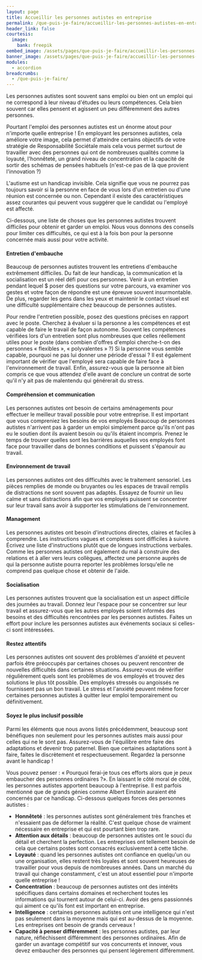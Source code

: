 ```yaml
---
layout: page
title: Accueillir les personnes autistes en entreprise
permalink: /que-puis-je-faire/accueillir-les-personnes-autistes-en-entreprise
header_link: false
courtesis:
  image:
    bank: freepik
oembed_image: /assets/pages/que-puis-je-faire/accueillir-les-personnes-autistes-en-entreprise/opengraph.jpg
banner_image: /assets/pages/que-puis-je-faire/accueillir-les-personnes-autistes-en-entreprise/banner.jpg
modules:
  - accordion
breadcrumbs:
  - /que-puis-je-faire/
---
```



Les personnes autistes sont souvent sans emploi ou bien ont un emploi qui ne correspond à leur niveau d'études ou leurs compétences.
Cela bien souvent car elles pensent et agissent un peu différemment des autres personnes.

Pourtant l'emploi des personnes autistes est un énorme atout pour n'importe quelle entreprise&nbsp;!
En employant les personnes autistes, cela améliore votre image, cela permet d'atteindre certains objectifs de votre stratégie de Responsabilité Sociétale
mais cela vous permet surtout de travailler avec des personnes qui ont de nombreuses qualités comme la loyauté, l'honnêteté, un grand niveau de concentration et la capacité de sortir des schémas de pensées habituels
(n'est-ce pas de là que provient l'innovation&nbsp;?)

L'autisme est un handicap invisible. Cela signifie que vous ne pourrez pas toujours savoir si la personne en face de vous lors d'un entretien ou d'une réunion est concernée ou non.
Cependant il existe des caractéristiques assez courantes qui peuvent vous suggérer que le candidat ou l'employé est affecté.

Ci-dessous, une liste de choses que les personnes autistes trouvent difficiles pour obtenir et garder un emploi.
Nous vous donnons des conseils pour limiter ces difficultés, ce qui est à la fois bon pour la personne concernée mais aussi pour votre activité.


<amp-accordion animate expand-single-section disable-session-states>
 <section expanded>
  <h4><span></span>Entretien d'embauche</h4>
  <div>
<p>Beaucoup de personnes autistes trouvent les entretiens d'embauche extrêmement difficiles. Du fait de leur handicap, la communication et la socialisation est un réel défi pour ces personnes. Venir à un entretien pendant lequel $
poser des questions sur votre parcours, va examiner vos gestes et votre façon de répondre est une épreuve souvent insurmontable.
De plus, regarder les gens dans les yeux et maintenir le contact visuel est une difficulté supplémentaire chez beaucoup de personnes autistes.</p>

<p>Pour rendre l'entretien possible, posez des questions précises en rapport avec le poste.
Cherchez à évaluer si la personne a les compétences et est capable de faire le travail de façon autonome. Souvent les compétences vérifiées
lors d'un entretien sont plus nombreuses que celles réellement utiles pour le poste (dans combien d'offres d'emploi cherche-t-on des personnes «&nbsp;flexibles&nbsp;», «&nbsp;polyvalentes&nbsp;»&nbsp;?)
Si la personne vous semble capable, pourquoi ne pas lui donner une période d'essai&nbsp;?
Il est également important de vérifier que l'employé sera capable de faire face à l'environnement de travail.
Enfin, assurez-vous que la personne ait bien compris ce que vous attendez d'elle avant de conclure un contrat de sorte qu'il n'y ait pas de malentendu qui générerait du stress.</p>
  </div>
 </section>
 <section>
  <h4><span></span>Compréhension et communication</h4>
  <div>
<p>Les personnes autistes ont besoin de certains aménagements pour effectuer le meilleur travail possible pour votre entreprise.
Il est important que vous compreniez les besoins de vos employés
Beaucoup de personnes autistes n'arrivent pas à garder un emploi simplement parce qu'ils n'ont pas eu le soutien dont ils avaient besoin ou qu'ils étaient incompris.
Prenez le temps de trouver quelles sont les barrières auquelles vos employés font face pour travailler dans de bonnes conditions et puissent s'épanouir au travail.</p>
  </div>
 </section>
 <section>
  <h4><span></span>Environnement de travail</h4>
  <div>
<p>Les personnes autistes ont des difficultés avec le traitement sensoriel. Les pièces remplies de monde ou bruyantes ou les espaces de travail remplis de distractions ne sont souvent pas adaptés.
Essayez de fournir un lieu calme et sans distractions afin que vos employés puissent se concentrer sur leur travail sans avoir à supporter les stimulations de l'environnement.</p>
  </div>
 </section>
 <section>
  <h4><span></span>Management</h4>
  <div>
<p>Les personnes autistes ont besoin d'instructions directes, claires et faciles à comprendre. Les instructions vagues et complexes sont difficiles à suivre.
Écrivez une liste d'instructions plutôt que de longues instructions verbales. Comme les personnes autistes ont également du mal à construire des relations et à aller vers leurs collègues,
affectez une personne auprès de qui la personne autiste pourra reporter les problèmes lorsqu'elle ne comprend pas quelque chose et obtenir de l'aide.</p>
  </div>
 </section>
 <section>
  <h4><span></span>Socialisation</h4>
  <div>
<p>Les personnes autistes trouvent que la socialisation est un aspect difficile des journées au travail.
Donnez leur l'espace pour se concentrer sur leur travail et assurez-vous que les autres employés soient informés des besoins et des difficultés rencontrées par les personnes autistes.
Faites un effort pour inclure les personnes autistes aux événements sociaux si celles-ci sont intéressées.</p>
  </div>
 </section>
 <section>
  <h4><span></span>Restez attentifs</h4>
  <div>
<p>Les personnes autistes ont souvent des problèmes d'anxiété et peuvent parfois être préoccupés par certaines choses ou peuvent rencontrer de nouvelles difficultés dans certaines situations.
Assurez-vous de vérifier régulièrement quels sont les problèmes de vos employés et trouvez des solutions le plus tôt possible.
Des employés stressés ou angoissés ne fournissent pas un bon travail. Le stress et l'anxiété peuvent même forcer certaines personnes autistes à quitter leur emploi temporairement ou définitivement.</p>
  </div>
 </section>
 <section>
  <h4><span></span>Soyez le plus inclusif possible</h4>
  <div>
<p>Parmi les éléments que nous avons listés précédemment, beaucoup sont bénéfiques non seulement pour les personnes autistes mais aussi pour celles qui ne le sont pas.
Assurez-vous de l'équilibre entre faire des adaptations et devenir trop paternel.
Bien que certaines adaptations sont à faire, faites le discrètement et respectueusement. Regardez la personne avant le handicap&nbsp;!</p>

<p>Vous pouvez penser&nbsp;: «&nbsp;Pourquoi ferai-je tous ces efforts alors que je peux embaucher des personnes ordinaires&nbsp;?».
En laissant le côté moral de côté, les personnes autistes apportent beaucoup à l'entreprise. Il est parfois mentionné que de grands génies comme Albert Einstein auraient été concernés par ce handicap.
Ci-dessous quelques forces des personnes autistes&nbsp;:</p>
<ul>
 <li><strong>Honnêteté</strong> : les personnes autistes sont généralement très franches et n'essaient pas de déformer la réalité. C'est quelque chose de vraiment nécessaire en entreprise et qui est pourtant bien trop rare.</li>
 <li><strong>Attention aux détails</strong> : beaucoup de personnes autistes ont le souci du détail et cherchent la perfection. Les entreprises ont tellement besoin de cela que certains postes sont consacrés exclusivement à cette tâche.</li>
 <li><strong>Loyauté</strong> : quand les personnes autistes ont confiance en quelqu'un ou une organisation, elles restent très loyales et sont souvent heureuses de travailler pour vous depuis de nombreuses années. Dans un marché du travail qui change constamment, c'est un atout essentiel pour n'importe quelle entreprise&nbsp;!</li>
 <li><strong>Concentration</strong> : beaucoup de personnes autistes ont des intérêts spécifiques dans certains domaines et recherchent toutes les informations qui tournent autour de celui-ci. Avoir des gens passionnés qui aiment ce qu'ils font est important en entreprise.</li>
 <li><strong>Intelligence</strong> : certaines personnes autistes ont une intelligence qui n'est pas seulement dans la moyenne mais qui est au-dessus de la moyenne. Les entreprises ont besoin de grands cerveaux&nbsp;!</li>
 <li> <strong>Capacité à penser différemment</strong> : les personnes autistes, par leur nature, réfléchissent différemment des personnes ordinaires. Afin de garder un avantage compétitif sur vos concurrents et innover, vous devez embaucher des personnes qui pensent légèrement différemment.</li>
</ul>
  </div>
 </section>
</amp-accordion>


